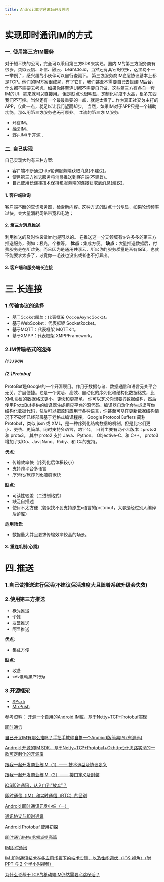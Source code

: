 ```yaml
---
title: Android即时通讯Im开发总结
---
```


# 实现即时通讯IM的方式
### 一. 使用第三方IM服务
对于短平快的公司，完全可以采用第三方SDK来实现。国内IM的第三方服务商有很多，类似云信、环信、融云、LeanCloud，当然还有其它的很多，这里就不一一举例了，感兴趣的小伙伴可以自行查阅下。
第三方服务商IM底层协议基本上都是TCP。他们的IM方案很成熟，有了它们，我们甚至不需要自己去搭建IM后台，什么都不需要去考虑。如果你甚至连UI都不需要自己做，这些第三方有各自一套IM的UI，拿来就可以直接用。
但是缺点也很明显，定制化程度不太高，很多东西我们不可控。当然还有一个最最重要的一点，就是太贵了...作为真正社交为主打的APP，仅此一点，就足以让我们望而却步。 当然，如果IM对于APP只是一个辅助功能，那么用第三方服务也无可厚非。
主流的第三方IM服务:
- 环信IM。
- 融云IM。
- 野火IM(半开源)。
### 二. 自己实现
自己实现大约有三种方案:
- 客户端不断通过http轮询服务端获取消息(不建议)。
- 使用第三方推送服务将消息推送到客户端(不建议)。
- 自己使用长连接技术保持和服务端的连接获取到消息(建议)。
#### 1. 客户端轮询
客户端不断的查询服务器，检索新内容。这种方式的缺点十分明显，如果轮询频率过快，会大量消耗网络带宽和电池；
#### 2. 第三方消息推送
利用推送的及时性来做im也是可以的。
在推送这一分支领域有许许多多的第三方推送服务，例如：极光，个推等。
**优点**：集成方便。
**缺点**：大量推送数据后，付费服务是在所难免。而且因为是通用共享云，所以你的服务质量是否有保证，也就不能要求太多了，必竟你一毛钱也没出或者也不打算出。
#### 3. 客户端和服务端长连接
# 三.长连接
### 1.传输协议的选择
- 基于Scoket原生：代表框架 CocoaAsyncSocket。
- 基于WebScoket：代表框架 SocketRocket。
- 基于MQTT：代表框架 MQTTKit。
- 基于XMPP：代表框架 XMPPFramework。
### 2.IM传输格式的选择
##### (1.)JSON
##### (2.)Protobuf
ProtoBuf是Google的一个开源项目。作用于数据存储、数据通信和语言无关平台无关，扩展便捷。它是一个灵活、高效、自动化的序列化和结构化数据格式，比XML协议的数据格式更小，更快和更简单。
你可以定义你想要的数据结构，然后使用ProtoBuf提供的编译器生成相应平台的源代码，编译器自动化会生成读写你结构化数据代码，然后可以把源码应用于各种语言，你甚至可以在更新数据结构情况下不破坏已经部署基于老格式编译程序。
Google Protocol Buffers 简称 Protobuf，类似 json 或 XML，是一种序列化结构数据的机制，但是比它们更小、更快、更简单。同时支持多语言，跨平台。 目前主要有两个大版本：proto2 和 proto3。 其中 proto2 支持 Java、Python、 Objective-C、和 C++。 proto3 增加了对Go、JavaNano、Ruby、和 C#的支持。

**优点**:
- 传输效率快（序列化后体积较小）
- 支持跨平台多语言
- 序列化/反序列化速度很快

**缺点**:
- 可读性较差（二进制格式）
- 缺乏自描述
- 使用不太方便（貌似找不到支持原生c语言的protobuf，大都是经过别人编译后的库）

**适用场景**:
- 数据量大并且要求传输效率较高的场景。

#### 3. 重连机制(心跳)

# 四.推送
### 1.自己做推送进行保活(不建议保活难度大且随着系统升级会失效)

### 2.使用第三方推送
- 极光推送
- 个推
- 友盟推送
- 阿里推送

**优点**:
- 集成方便

**缺点**:
- 收费
- sdk推动黑产行为

### 3.开源框架
- [XPush](https://github.com/xuexiangjys/XPush)
- [MixPush](https://github.com/taoweiji/MixPush)


参考资料：
[开源一个自用的Android IM库，基于Netty+TCP+Protobuf实现](https://juejin.cn/post/6844903815846559757)

[即时通讯](https://blog.csdn.net/u011518806/article/details/83586692?ops_request_misc=%257B%2522request%255Fid%2522%253A%2522161128240716780255282263%2522%252C%2522scm%2522%253A%252220140713.130102334.pc%255Fall.%2522%257D&request_id=161128240716780255282263&biz_id=0&utm_medium=distribute.pc_search_result.none-task-blog-2~all~first_rank_v2~rank_v29-2-83586692.pc_search_result_cache&utm_term=%E5%8D%B3%E6%97%B6%E9%80%9A%E8%AE%AF&spm=1018.2226.3001.4187)

[自已开发IM有那么难吗？手把手教你自撸一个Andriod版简易IM (有源码)](https://zhuanlan.zhihu.com/p/74649303)

[Android 开源的IM SDK，基于Netty+TCP+Protobuf+Okhttp设计思路实现的一款可定制化的开源库](https://blog.csdn.net/smile__dream/article/details/105681018)

[跟我一起开发商业级IM（1）—— 技术选型及协议定义](https://juejin.cn/post/6850037279839387662#heading-6)

[跟我一起开发商业级IM（2）—— 接口定义及封装](https://juejin.cn/post/6858448694644703246#heading-12)

[iOS即时通讯，从入门到“放弃”？](https://www.jianshu.com/p/2dbb360886a8)

[即时通信（IM）和实时通信（RTC）的区别](https://blog.csdn.net/elesos/article/details/82021493?ops_request_misc=%257B%2522request%255Fid%2522%253A%2522161128240716780255282263%2522%252C%2522scm%2522%253A%252220140713.130102334.pc%255Fall.%2522%257D&request_id=161128240716780255282263&biz_id=0&utm_medium=distribute.pc_search_result.none-task-blog-2~all~first_rank_v2~rank_v29-4-82021493.pc_search_result_cache&utm_term=%E5%8D%B3%E6%97%B6%E9%80%9A%E8%AE%AF&spm=1018.2226.3001.4187)

[Android 即时通讯开发小结（一）](https://blog.csdn.net/netease_im/article/details/80804071?ops_request_misc=%257B%2522request%255Fid%2522%253A%2522161128363316780274130920%2522%252C%2522scm%2522%253A%252220140713.130102334.pc%255Fall.%2522%257D&request_id=161128363316780274130920&biz_id=0&utm_medium=distribute.pc_search_result.none-task-blog-2~all~first_rank_v2~rank_v29-11-80804071.pc_search_result_cache&utm_term=Android%20IM&spm=1018.2226.3001.4187)

[通讯协议与即时通讯](https://www.jianshu.com/p/ca4aeabf55f6)

[Android Protobuf 使用初探](https://juejin.cn/post/6862238253194412039)

[即时通讯IM技术领域提高篇](https://juejin.cn/post/6844903555493527565)

[IM即时通讯](https://juejin.cn/post/6920147277906444301)

[IM 即时通讯技术在多应用场景下的技术实现，以及性能调优（ iOS 视角）（附 PPT 与 2 个半小时视频）](https://www.jianshu.com/p/8cd908148f9e)

[为什么说基于TCP的移动端IM仍然需要心跳保活？](http://www.52im.net/thread-281-1-1.html)